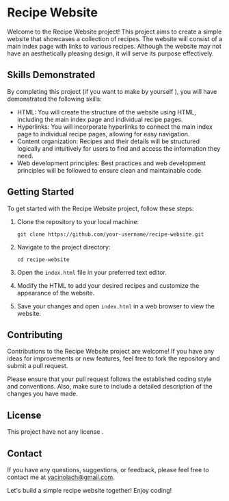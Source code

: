 # Recipe Website

Welcome to the Recipe Website project! This project aims to create a simple website that showcases a collection of recipes. The website will consist of a main index page with links to various recipes. Although the website may not have an aesthetically pleasing design, it will serve its purpose effectively.

## Skills Demonstrated

By completing this project (if you want to make by yourself ), you will have demonstrated the following skills:

- HTML: You will create the structure of the website using HTML, including the main index page and individual recipe pages.
- Hyperlinks: You will incorporate hyperlinks to connect the main index page to individual recipe pages, allowing for easy navigation.
- Content organization: Recipes and their details will be structured logically and intuitively for users to find and access the information they need.
- Web development principles: Best practices and web development principles will be followed to ensure clean and maintainable code.

## Getting Started

To get started with the Recipe Website project, follow these steps:

1. Clone the repository to your local machine:
   ```
   git clone https://github.com/your-username/recipe-website.git
   ```

2. Navigate to the project directory:
   ```
   cd recipe-website
   ```

3. Open the `index.html` file in your preferred text editor.

4. Modify the HTML to add your desired recipes and customize the appearance of the website.

5. Save your changes and open `index.html` in a web browser to view the website.

## Contributing

Contributions to the Recipe Website project are welcome! If you have any ideas for improvements or new features, feel free to fork the repository and submit a pull request.

Please ensure that your pull request follows the established coding style and conventions. Also, make sure to include a detailed description of the changes you have made.

## License

This project have not any license .

## Contact

If you have any questions, suggestions, or feedback, please feel free to contact me at [yacinolach@gmail.com](mailto:yacinolach@gmail.com).

Let's build a simple recipe website together! Enjoy coding!
